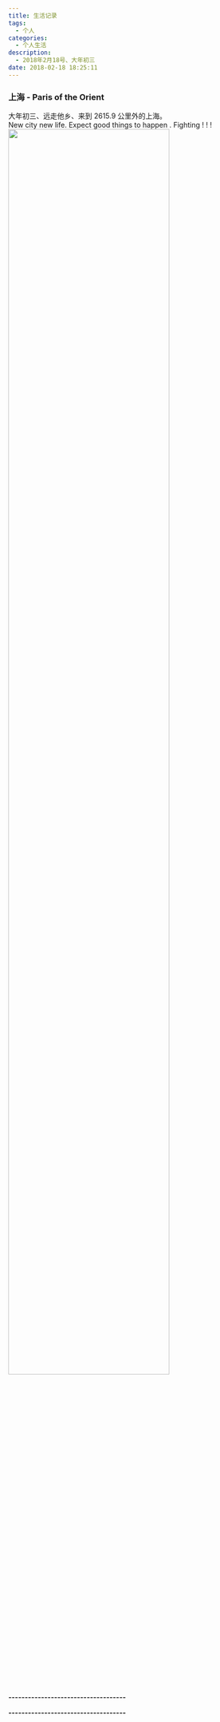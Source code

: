 ```yaml
---
title: 生活记录
tags:
  - 个人
categories:
  - 个人生活
description:
  - 2018年2月18号、大年初三
date: 2018-02-18 18:25:11
---
```



<h3>上海 - Paris of the Orient</h3>
<div class="box">
大年初三、远走他乡、来到<span style="color: color:#CC0033;"> 2615.9 </span>公里外的上海。
<br />
<span>New city new life. Expect good things to happen . Fighting ! ! !</span>
<br />
<img style="width: 80%;pointer-events: none;" src="https://images.unsplash.com/photo-1455459182396-ae46100617cb"/>
</div>


**------------------------------------**
<script type="text/javascript" src="https://api.imjad.cn/hitokoto/?encode=js&charset=utf-8"></script>
<strong id="hitokoto"><script>hitokoto()</script></strong>
**------------------------------------**
